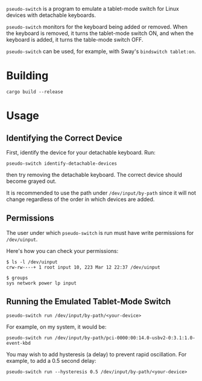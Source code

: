 
`pseudo-switch` is a program to emulate a tablet-mode switch for Linux devices with detachable keyboards.

`pseudo-switch` monitors for the keyboard being added or removed. When the keyboard is removed, it turns the tablet-mode switch ON, and when the keyboard is added, it turns the table-mode switch OFF.

`pseudo-switch` can be used, for example, with Sway's `bindswitch tablet:on`.

# Building

```
cargo build --release
```

# Usage

## Identifying the Correct Device

First, identify the device for your detachable keyboard. Run:

```
pseudo-switch identify-detachable-devices
```

then try removing the detachable keyboard. The correct device should become grayed out.

It is recommended to use the path under `/dev/input/by-path` since it will not change regardless of the order in which devices are added.

## Permissions

The user under which `pseudo-switch` is run must have write permissions for `/dev/uinput`.

Here's how you can check your permissions:

```
$ ls -l /dev/uinput
crw-rw----+ 1 root input 10, 223 Mar 12 22:37 /dev/uinput

$ groups
sys network power lp input
```

## Running the Emulated Tablet-Mode Switch

```
pseudo-switch run /dev/input/by-path/<your-device>
```

For example, on my system, it would be:

```
pseudo-switch run /dev/input/by-path/pci-0000:00:14.0-usbv2-0:3.1:1.0-event-kbd  
```

You may wish to add hysteresis (a delay) to prevent rapid oscillation. For example, to add a 0.5 second delay:

```
pseudo-switch run --hysteresis 0.5 /dev/input/by-path/<your-device>
```

